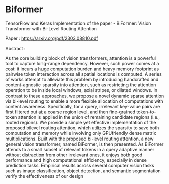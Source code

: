 # Biformer
 TensorFlow and Keras Implementation of the paper - BiFormer: Vision Transformer with Bi-Level Routing Attention
 
 Paper : https://arxiv.org/pdf/2303.08810.pdf
 
 Abstract :
 
 As the core building block of vision transformers, attention is a powerful tool to capture long-range dependency.
However, such power comes at a cost: it incurs a huge
computation burden and heavy memory footprint as pairwise token interaction across all spatial locations is computed. A series of works attempt to alleviate this problem
by introducing handcrafted and content-agnostic sparsity
into attention, such as restricting the attention operation to
be inside local windows, axial stripes, or dilated windows.
In contrast to these approaches, we propose a novel dynamic sparse attention via bi-level routing to enable a more
flexible allocation of computations with content awareness.
Specifically, for a query, irrelevant key-value pairs are first
filtered out at a coarse region level, and then fine-grained
token-to-token attention is applied in the union of remaining candidate regions (i.e., routed regions). We provide
a simple yet effective implementation of the proposed bilevel routing attention, which utilizes the sparsity to save
both computation and memory while involving only GPUfriendly dense matrix multiplications. Built with the proposed bi-level routing attention, a new general vision transformer, named BiFormer, is then presented. As BiFormer
attends to a small subset of relevant tokens in a query adaptive manner without distraction from other irrelevant ones,
it enjoys both good performance and high computational
efficiency, especially in dense prediction tasks. Empirical
results across several computer vision tasks such as image
classification, object detection, and semantic segmentation
verify the effectiveness of our design


